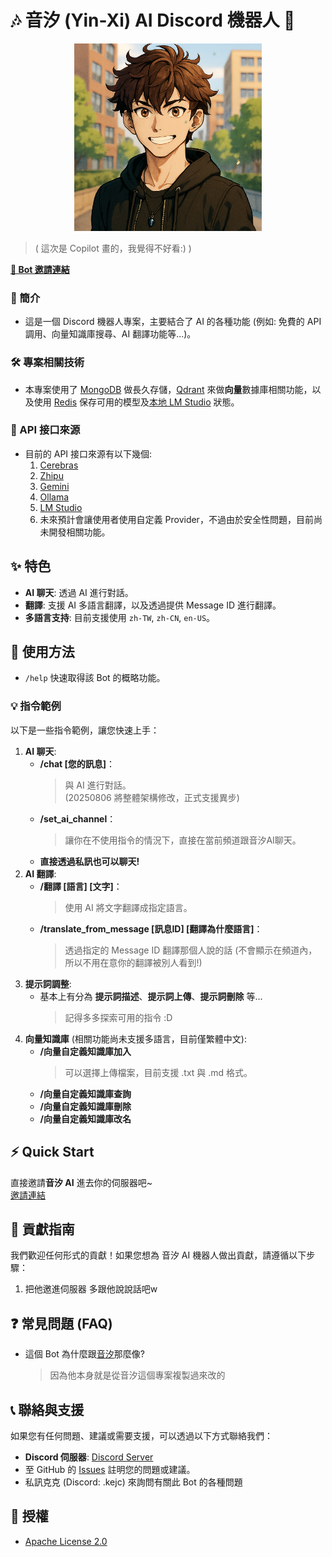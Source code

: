 # 🎶 音汐 (Yin-Xi) AI Discord 機器人 🤖
<p align="center">
  <img src="./assets/botself.png" width = "300" height = "300"/>
</p>

> ( 這次是 Copilot 畫的，我覺得不好看:) )

**[🔗 Bot 邀請連結](https://discord.com/oauth2/authorize?client_id=1388773437257941183)**

### 📝 簡介
- 這是一個 Discord 機器人專案，主要結合了 AI 的各種功能 (例如: 免費的 API 調用、向量知識庫搜尋、AI 翻譯功能等...)。 <br>

### 🛠️ 專案相關技術
- 本專案使用了 [MongoDB](https://www.mongodb.com/) 做長久存儲，[Qdrant](https://qdrant.tech/) 來做**向量**數據庫相關功能，以及使用 [Redis](https://github.com/redis/redis) 保存可用的模型及[本地 LM Studio](https://lmstudio.ai/) 狀態。

### 🔌 API 接口來源
- 目前的 API 接口來源有以下幾個:
    1. [Cerebras](https://cloud.cerebras.ai/)
    2. [Zhipu](https://open.bigmodel.cn/)
    3. [Gemini](https://aistudio.google.com/)
    4. [Ollama](https://ollama.com/)
    5. [LM Studio](https://lmstudio.ai/)
    6. 未來預計會讓使用者使用自定義 Provider，不過由於安全性問題，目前尚未開發相關功能。


## ✨ 特色
*   **AI 聊天**: 透過 AI 進行對話。
*   **翻譯**: 支援 AI 多語言翻譯，以及透過提供 Message ID 進行翻譯。
*   **多語言支持**: 目前支援使用 `zh-TW`, `zh-CN`, `en-US`。

## 🚀 使用方法
- `/help` 快速取得該 Bot 的概略功能。

### 💡 指令範例
以下是一些指令範例，讓您快速上手：<br>
1. **AI 聊天**:
    *   **/chat [您的訊息]**：
        > 與 AI 進行對話。 <br>
        > (20250806 將整體架構修改，正式支援異步)
    *   **/set_ai_channel**：
        > 讓你在不使用指令的情況下，直接在當前頻道跟音汐AI聊天。
    *   **直接透過私訊也可以聊天!**
2. **AI 翻譯**:
    *   **/翻譯 [語言] [文字]**：
        > 使用 AI 將文字翻譯成指定語言。
    *   **/translate_from_message [訊息ID] [翻譯為什麼語言]**：
        > 透過指定的 Message ID 翻譯那個人說的話 (不會顯示在頻道內，所以不用在意你的翻譯被別人看到!)
3. **提示詞調整**:
    *   基本上有分為 **提示詞描述**、**提示詞上傳**、**提示詞刪除** 等...
        > 記得多多探索可用的指令 :D
4. **向量知識庫** (相關功能尚未支援多語言，目前僅繁體中文):
    *   **/向量自定義知識庫加入**
        > 可以選擇上傳檔案，目前支援 .txt 與 .md 格式。
    *   **/向量自定義知識庫查詢**
    *   **/向量自定義知識庫刪除**
    *   **/向量自定義知識庫改名**

## ⚡ Quick Start
直接邀請**音汐 AI** 進去你的伺服器吧~<br>
[邀請連結](https://discord.com/oauth2/authorize?client_id=1388773437257941183)

## 🤝 貢獻指南
我們歡迎任何形式的貢獻！如果您想為 音汐 AI 機器人做出貢獻，請遵循以下步驟：
1. 把他邀進伺服器 多跟他說說話吧w

## ❓ 常見問題 (FAQ)
*   這個 Bot 為什麼跟[音汐](https://github.com/NotKeKe/Discord-Bot-YinXi)那麼像?
    > 因為他本身就是從音汐這個專案複製過來改的

## 📞 聯絡與支援
如果您有任何問題、建議或需要支援，可以透過以下方式聯絡我們：
*   **Discord 伺服器**: [Discord Server](https://discord.gg/MhtxWJu)
*   至 GitHub 的 [Issues](https://github.com/NotKeKe/YinXi-AI/issues/new) 註明您的問題或建議。
*   私訊克克 (Discord: .kejc) 來詢問有關此 Bot 的各種問題

## 📄 授權
- [Apache License 2.0](LICENSE)